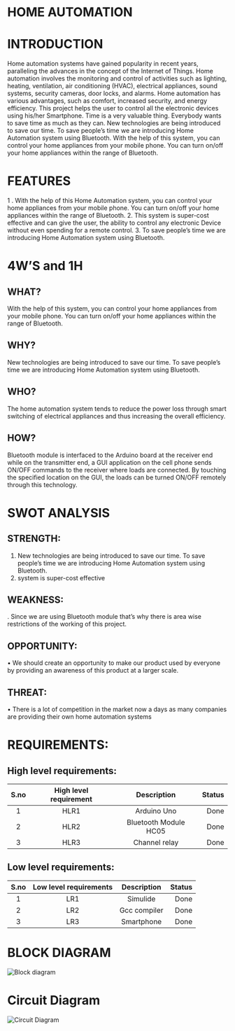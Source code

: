 # HOME AUTOMATION


# INTRODUCTION


Home automation systems have gained popularity in recent years, paralleling the advances in the concept of the Internet of Things. Home automation involves the monitoring and control of activities such as lighting, heating, ventilation, air conditioning (HVAC), electrical appliances, sound systems, security cameras, door locks, and alarms. Home automation has various advantages, such as comfort, increased security, and energy efficiency. This project helps the user to control all the electronic devices using his/her Smartphone. Time is a very valuable thing. Everybody wants to save time as much as they can. New technologies are being introduced to save our time. To save people’s time we are introducing Home Automation system using Bluetooth. With the help of this system, you can control your home appliances from your mobile phone. You can turn on/off your home appliances within the range of Bluetooth.


# FEATURES


1 . With the help of this Home Automation system, you can control your home appliances from your mobile phone. You can turn on/off your home appliances within the range of Bluetooth.
2. This system is super-cost effective and can give the user, the ability to control any electronic Device without even spending for a remote control.
3. To save people’s time we are introducing Home Automation system using Bluetooth.


# 4W’S and 1H


## WHAT?


With the help of this system, you can control your home appliances from your mobile phone. You can turn on/off your home appliances within the range of Bluetooth.


## WHY?


New technologies are being introduced to save our time. To save people’s time we are introducing Home Automation system using Bluetooth.


## WHO?


The home automation system tends to reduce the power loss through smart switching of electrical appliances and thus increasing the overall efficiency.


## HOW?


 Bluetooth module is interfaced to the Arduino board at the receiver end while on the transmitter end, a GUI application on the cell phone sends ON/OFF commands to the receiver where loads are connected. By touching the specified location on the GUI, the loads can be turned ON/OFF remotely through this technology.
 
 
# SWOT ANALYSIS


## STRENGTH:


1.	New technologies are being introduced to save our time. To save people’s time we are introducing Home Automation system using Bluetooth.
2.	system is super-cost effective


## WEAKNESS:


. Since we are using Bluetooth module that’s why there is area wise restrictions of the working of this project.


## OPPORTUNITY:


•	We should create an opportunity to make our product used by everyone by providing an awareness of this product at a larger scale.


## THREAT:


•	There is a lot of competition in the market now a days as many companies are providing their own home automation systems


# REQUIREMENTS:


## High level requirements:


| S.no | High level requirement | Description | Status |
| :---:| :---: | :---: | ---: |
| 1 | HLR1 |  Arduino Uno | Done |
| 2 | HLR2 | Bluetooth Module HC05 | Done |
| 3 | HLR3 | Channel relay | Done |

## Low level requirements:
| S.no | Low level requirements | Description | Status |
| :---: | :---: | :---: | ---: |
| 1 | LR1 | Simulide | Done |
| 2 | LR2 | Gcc compiler | Done |
| 3 | LR3 | Smartphone | Done |


# BLOCK DIAGRAM
![Block diagram](https://user-images.githubusercontent.com/101036090/164468054-1cc591a3-f410-4d59-b1d6-e7a2c3375f87.png)

# Circuit Diagram
![Circuit Diagram](https://user-images.githubusercontent.com/101036090/164468272-533e85fd-f36a-43e2-b209-7c7f54a153ca.png)











